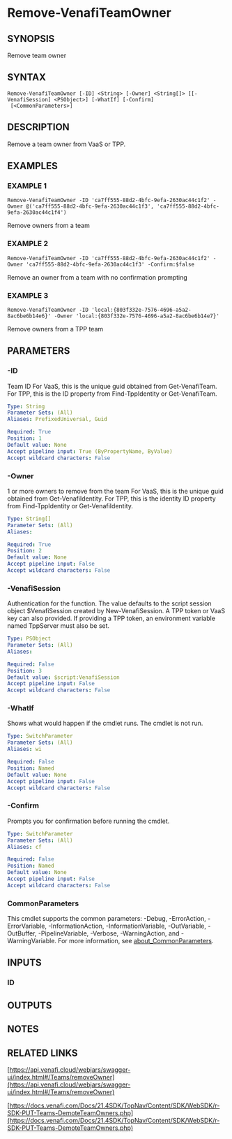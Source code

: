 # Remove-VenafiTeamOwner

## SYNOPSIS
Remove team owner

## SYNTAX

```
Remove-VenafiTeamOwner [-ID] <String> [-Owner] <String[]> [[-VenafiSession] <PSObject>] [-WhatIf] [-Confirm]
 [<CommonParameters>]
```

## DESCRIPTION
Remove a team owner from VaaS or TPP.

## EXAMPLES

### EXAMPLE 1
```
Remove-VenafiTeamOwner -ID 'ca7ff555-88d2-4bfc-9efa-2630ac44c1f2' -Owner @('ca7ff555-88d2-4bfc-9efa-2630ac44c1f3', 'ca7ff555-88d2-4bfc-9efa-2630ac44c1f4')
```

Remove owners from a team

### EXAMPLE 2
```
Remove-VenafiTeamOwner -ID 'ca7ff555-88d2-4bfc-9efa-2630ac44c1f2' -Owner 'ca7ff555-88d2-4bfc-9efa-2630ac44c1f3' -Confirm:$false
```

Remove an owner from a team with no confirmation prompting

### EXAMPLE 3
```
Remove-VenafiTeamOwner -ID 'local:{803f332e-7576-4696-a5a2-8ac6be6b14e6}' -Owner 'local:{803f332e-7576-4696-a5a2-8ac6be6b14e7}'
```

Remove owners from a TPP team

## PARAMETERS

### -ID
Team ID
For VaaS, this is the unique guid obtained from Get-VenafiTeam.
For TPP, this is the ID property from Find-TppIdentity or Get-VenafiTeam.

```yaml
Type: String
Parameter Sets: (All)
Aliases: PrefixedUniversal, Guid

Required: True
Position: 1
Default value: None
Accept pipeline input: True (ByPropertyName, ByValue)
Accept wildcard characters: False
```

### -Owner
1 or more owners to remove from the team
For VaaS, this is the unique guid obtained from Get-VenafiIdentity.
For TPP, this is the identity ID property from Find-TppIdentity or Get-VenafiIdentity.

```yaml
Type: String[]
Parameter Sets: (All)
Aliases:

Required: True
Position: 2
Default value: None
Accept pipeline input: False
Accept wildcard characters: False
```

### -VenafiSession
Authentication for the function.
The value defaults to the script session object $VenafiSession created by New-VenafiSession.
A TPP token or VaaS key can also provided.
If providing a TPP token, an environment variable named TppServer must also be set.

```yaml
Type: PSObject
Parameter Sets: (All)
Aliases:

Required: False
Position: 3
Default value: $script:VenafiSession
Accept pipeline input: False
Accept wildcard characters: False
```

### -WhatIf
Shows what would happen if the cmdlet runs.
The cmdlet is not run.

```yaml
Type: SwitchParameter
Parameter Sets: (All)
Aliases: wi

Required: False
Position: Named
Default value: None
Accept pipeline input: False
Accept wildcard characters: False
```

### -Confirm
Prompts you for confirmation before running the cmdlet.

```yaml
Type: SwitchParameter
Parameter Sets: (All)
Aliases: cf

Required: False
Position: Named
Default value: None
Accept pipeline input: False
Accept wildcard characters: False
```

### CommonParameters
This cmdlet supports the common parameters: -Debug, -ErrorAction, -ErrorVariable, -InformationAction, -InformationVariable, -OutVariable, -OutBuffer, -PipelineVariable, -Verbose, -WarningAction, and -WarningVariable. For more information, see [about_CommonParameters](http://go.microsoft.com/fwlink/?LinkID=113216).

## INPUTS

### ID
## OUTPUTS

## NOTES

## RELATED LINKS

[https://api.venafi.cloud/webjars/swagger-ui/index.html#/Teams/removeOwner](https://api.venafi.cloud/webjars/swagger-ui/index.html#/Teams/removeOwner)

[https://docs.venafi.com/Docs/21.4SDK/TopNav/Content/SDK/WebSDK/r-SDK-PUT-Teams-DemoteTeamOwners.php](https://docs.venafi.com/Docs/21.4SDK/TopNav/Content/SDK/WebSDK/r-SDK-PUT-Teams-DemoteTeamOwners.php)

